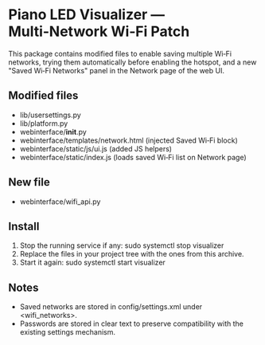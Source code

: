# Piano LED Visualizer — Multi‑Network Wi‑Fi Patch

This package contains modified files to enable saving multiple Wi‑Fi networks,
trying them automatically before enabling the hotspot, and a new "Saved Wi‑Fi Networks"
panel in the Network page of the web UI.

## Modified files
- lib/usersettings.py
- lib/platform.py
- webinterface/__init__.py
- webinterface/templates/network.html (injected Saved Wi‑Fi block)
- webinterface/static/js/ui.js (added JS helpers)
- webinterface/static/index.js (loads saved Wi‑Fi list on Network page)

## New file
- webinterface/wifi_api.py

## Install
1. Stop the running service if any:
   sudo systemctl stop visualizer
2. Replace the files in your project tree with the ones from this archive.
3. Start it again:
   sudo systemctl start visualizer

## Notes
- Saved networks are stored in config/settings.xml under <wifi_networks>.
- Passwords are stored in clear text to preserve compatibility with the existing settings mechanism.
